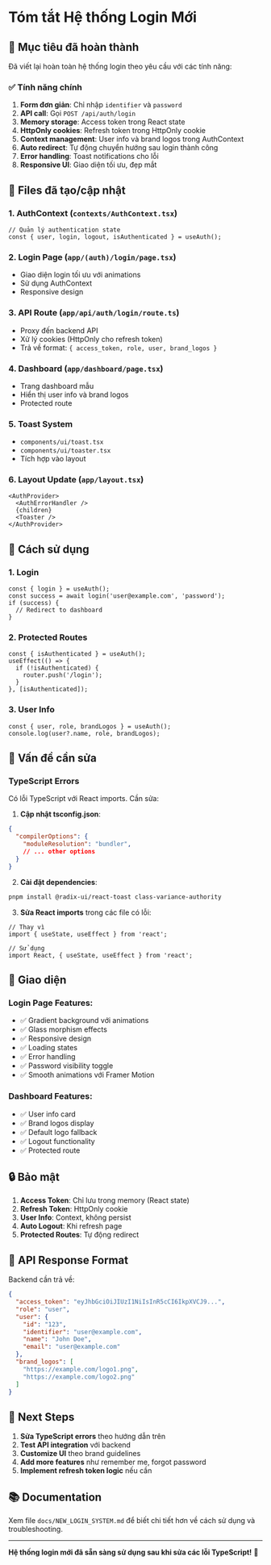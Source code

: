 # Tóm tắt Hệ thống Login Mới

## 🎯 Mục tiêu đã hoàn thành

Đã viết lại hoàn toàn hệ thống login theo yêu cầu với các tính năng:

### ✅ Tính năng chính
1. **Form đơn giản**: Chỉ nhập `identifier` và `password`
2. **API call**: Gọi `POST /api/auth/login` 
3. **Memory storage**: Access token trong React state
4. **HttpOnly cookies**: Refresh token trong HttpOnly cookie
5. **Context management**: User info và brand logos trong AuthContext
6. **Auto redirect**: Tự động chuyển hướng sau login thành công
7. **Error handling**: Toast notifications cho lỗi
8. **Responsive UI**: Giao diện tối ưu, đẹp mắt

## 📁 Files đã tạo/cập nhật

### 1. AuthContext (`contexts/AuthContext.tsx`)
```tsx
// Quản lý authentication state
const { user, login, logout, isAuthenticated } = useAuth();
```

### 2. Login Page (`app/(auth)/login/page.tsx`)
- Giao diện login tối ưu với animations
- Sử dụng AuthContext
- Responsive design

### 3. API Route (`app/api/auth/login/route.ts`)
- Proxy đến backend API
- Xử lý cookies (HttpOnly cho refresh token)
- Trả về format: `{ access_token, role, user, brand_logos }`

### 4. Dashboard (`app/dashboard/page.tsx`)
- Trang dashboard mẫu
- Hiển thị user info và brand logos
- Protected route

### 5. Toast System
- `components/ui/toast.tsx`
- `components/ui/toaster.tsx`
- Tích hợp vào layout

### 6. Layout Update (`app/layout.tsx`)
```tsx
<AuthProvider>
  <AuthErrorHandler />
  {children}
  <Toaster />
</AuthProvider>
```

## 🔧 Cách sử dụng

### 1. Login
```tsx
const { login } = useAuth();
const success = await login('user@example.com', 'password');
if (success) {
  // Redirect to dashboard
}
```

### 2. Protected Routes
```tsx
const { isAuthenticated } = useAuth();
useEffect(() => {
  if (!isAuthenticated) {
    router.push('/login');
  }
}, [isAuthenticated]);
```

### 3. User Info
```tsx
const { user, role, brandLogos } = useAuth();
console.log(user?.name, role, brandLogos);
```

## 🚨 Vấn đề cần sửa

### TypeScript Errors
Có lỗi TypeScript với React imports. Cần sửa:

1. **Cập nhật tsconfig.json**:
```json
{
  "compilerOptions": {
    "moduleResolution": "bundler",
    // ... other options
  }
}
```

2. **Cài đặt dependencies**:
```bash
pnpm install @radix-ui/react-toast class-variance-authority
```

3. **Sửa React imports** trong các file có lỗi:
```tsx
// Thay vì
import { useState, useEffect } from 'react';

// Sử dụng
import React, { useState, useEffect } from 'react';
```

## 🎨 Giao diện

### Login Page Features:
- ✅ Gradient background với animations
- ✅ Glass morphism effects
- ✅ Responsive design
- ✅ Loading states
- ✅ Error handling
- ✅ Password visibility toggle
- ✅ Smooth animations với Framer Motion

### Dashboard Features:
- ✅ User info card
- ✅ Brand logos display
- ✅ Default logo fallback
- ✅ Logout functionality
- ✅ Protected route

## 🔒 Bảo mật

1. **Access Token**: Chỉ lưu trong memory (React state)
2. **Refresh Token**: HttpOnly cookie
3. **User Info**: Context, không persist
4. **Auto Logout**: Khi refresh page
5. **Protected Routes**: Tự động redirect

## 📝 API Response Format

Backend cần trả về:
```json
{
  "access_token": "eyJhbGciOiJIUzI1NiIsInR5cCI6IkpXVCJ9...",
  "role": "user",
  "user": {
    "id": "123",
    "identifier": "user@example.com",
    "name": "John Doe",
    "email": "user@example.com"
  },
  "brand_logos": [
    "https://example.com/logo1.png",
    "https://example.com/logo2.png"
  ]
}
```

## 🚀 Next Steps

1. **Sửa TypeScript errors** theo hướng dẫn trên
2. **Test API integration** với backend
3. **Customize UI** theo brand guidelines
4. **Add more features** như remember me, forgot password
5. **Implement refresh token logic** nếu cần

## 📚 Documentation

Xem file `docs/NEW_LOGIN_SYSTEM.md` để biết chi tiết hơn về cách sử dụng và troubleshooting.

---

**Hệ thống login mới đã sẵn sàng sử dụng sau khi sửa các lỗi TypeScript!** 🎉 
